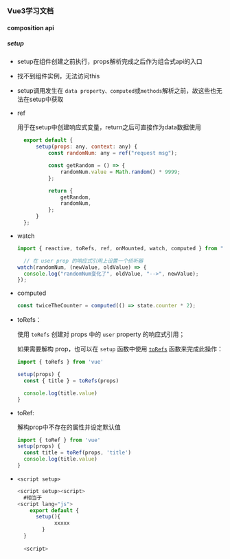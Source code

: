 

### Vue3学习文档



#### composition api

##### setup

- setup在组件创建之前执行，props解析完成之后作为组合式api的入口

- 找不到组件实例，无法访问this

- setup调用发生在 `data property、computed`或`methods`解析之前，故这些也无法在setup中获取

- ref

  用于在setup中创建响应式变量，return之后可直接作为data数据使用

  ```js
  	export default {
  		setup(props: any, context: any) {
  			const randomNum: any = ref("request msg");
  
  			const getRandom = () => {
  				randomNum.value = Math.random() * 9999;
  			};
  
  			return {
  				getRandom,
  				randomNum,
  			};
  		}
  	};
  ```

- watch

  ```js
  import { reactive, toRefs, ref, onMounted, watch, computed } from "vue";
  
  	// 在 user prop 的响应式引用上设置一个侦听器
  watch(randomNum, (newValue, oldValue) => {
  	console.log("randomNum变化了", oldValue, "-->", newValue);
  });
  ```

- computed

  ```js
  const twiceTheCounter = computed(() => state.counter * 2);
  ```

- toRefs：

  使用 `toRefs` 创建对 props 中的 `user` property 的响应式引用；

  如果需要解构 prop，也可以在 `setup` 函数中使用 [`toRefs`](https://v3.cn.vuejs.org/guide/reactivity-fundamentals.html#响应式状态解构) 函数来完成此操作：

  ```js
  import { toRefs } from 'vue'
  
  setup(props) {
    const { title } = toRefs(props)
  
    console.log(title.value)
  }
  ```

- toRef:

  解构prop中不存在的属性并设定默认值

  ```js
  import { toRef } from 'vue'
  setup(props) {
    const title = toRef(props, 'title')
    console.log(title.value)
  }
  ```

- `<script setup>`

  ```js
  <script setup><script>
    #相当于
  <script lang="js">
      export default {
  		setup(){
              xxxxx
          }
  	}
      
    <script>
  ```

  
